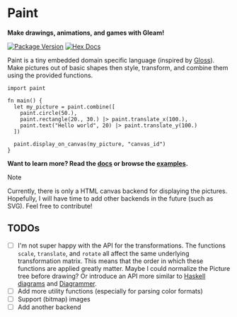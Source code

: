 # Paint
**Make drawings, animations, and games with Gleam!**

[![Package Version](https://img.shields.io/hexpm/v/paint)](https://hex.pm/packages/paint)
[![Hex Docs](https://img.shields.io/badge/hex-docs-ffaff3)](https://hexdocs.pm/paint/)

Paint is a tiny embedded domain specific language (inspired by [Gloss](https://hackage.haskell.org/package/gloss)).
Make pictures out of basic shapes then style, transform, and combine them using the provided functions.

```gleam
import paint

fn main() {
  let my_picture = paint.combine([
    paint.circle(50.),
    paint.rectangle(20., 30.) |> paint.translate_x(100.),
    paint.text("Hello world", 20) |> paint.translate_y(100.)
  ])

  paint.display_on_canvas(my_picture, "canvas_id")
}
```

**Want to learn more? Read the [docs](https://hexdocs.pm/paint) or browse the [examples](todo).**

> [!NOTE]
> Currently, there is only a HTML canvas backend for displaying the pictures.
> Hopefully, I will have time to add other backends in the future (such as SVG). Feel free to contribute!

## TODOs
- [ ] I'm not super happy with the API for the transformations. The functions `scale`, `translate`, and `rotate` all affect the same underlying transformation matrix.
      This means that the order in which these functions are applied greatly matter. Maybe I could normalize the Picture tree before drawing?
      Or introduce an API more similar to [Haskell diagrams](https://hackage.haskell.org/package/diagrams) and [Diagrammer](https://www.youtube.com/watch?v=gT9Xu-ctNqI).
- [ ] Add more utility functions (especially for parsing color formats)
- [ ] Support (bitmap) images
- [ ] Add another backend
